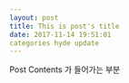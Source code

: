 ```yaml
---
layout: post
title: This is post's title
date: 2017-11-14 19:51:01
categories hyde update
---
```

Post Contents 가 들어가는 부분